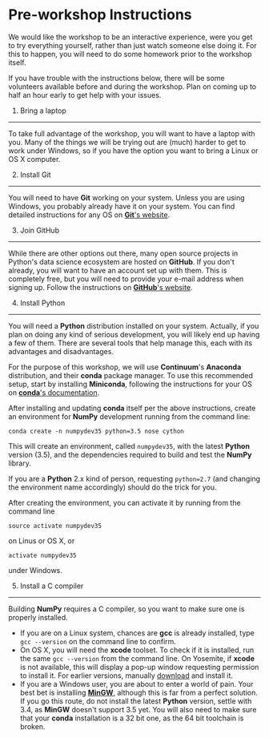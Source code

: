 Pre-workshop Instructions
=========================

We would like the workshop to be an interactive experience, were you get
to try everything yourself, rather than just watch someone else doing it.
For this to happen, you will need to do some homework prior to the
workshop itself.

If you have trouble with the instructions below, there will be some
volunteers available before and during the workshop.  Plan on coming up
to half an hour early to get help with your issues.


1. Bring a laptop
-----------------

To take full advantage of the workshop, you will want to have a laptop
with you.  Many of the things we will be trying out are (much) harder to
get to work under Windows, so if you have the option you want to bring
a Linux or OS X computer.


2. Install Git
--------------

You will need to have **Git** working on your system.  Unless you are
using Windows, you probably already have it on your system.  You can
find detailed instructions for any OS on
[**Git**'s website](https://git-scm.com/book/en/v2/Getting-Started-Installing-Git).


3. Join GitHub
--------------

While there are other options out there, many open source projects in
Python's data science ecosystem are hosted on **GitHub**.  If you don't
already, you will want to have an account set up with them.  This is
completely free, but you will need to provide your e-mail address when
signing up. Follow the instructions on
[**GitHub**'s website](https://github.com/join).


4. Install Python
-----------------

You will need a **Python** distribution installed on your system.
Actually, if you plan on doing any kind of serious development, you will
likely end up having a few of them.  There are several tools that help
manage this, each with its advantages and disadvantages.

For the purpose of this workshop, we will use **Continuum**'s
**Anaconda** distribution, and their **conda** package manager.  To use
this recommended setup, start by installing **Miniconda**, following the
instructions for your OS on
[**conda**'s documentation](http://conda.pydata.org/docs/install/quick.html).

After installing and updating **conda** itself per the above
instructions, create an environment for **NumPy** development running
from the command line:

```
conda create -n numpydev35 python=3.5 nose cython
```

This will create an environment, called `numpydev35`, with the latest
**Python** version (3.5), and the dependencies required to build and test
the **NumPy** library.

If you are a **Python** 2.x kind of person, requesting `python=2.7` (and
changing the environment name accordingly) should do the trick for you.

After creating the environment, you can activate it by running from the
command line

```
source activate numpydev35
```

on Linus or OS X, or

```
activate numpydev35
```

under Windows.


5. Install a C compiler
-----------------------

Building **NumPy** requires a C compiler, so you want to make sure one
is properly installed.

 * If you are on a Linux system, chances are **gcc** is already
   installed, type `gcc --version` on the command line to confirm.
 * On OS X, you will need the **xcode** toolset.  To check if it is
   installed, run the same `gcc --version` from the command line. On
   Yosemite, if **xcode** is not available, this will display a pop-up
   window requesting permission to install it.  For earlier versions,
   manually [download](https://developer.apple.com/xcode/download/) and
   install it.
 * If you are a Windows user, you are about to enter a world of pain.
   Your best bet is installing [**MinGW**](http://www.mingw.org/),
   although this is far from a perfect solution.  If you go this route,
   do not install the latest **Python** version, settle with 3.4, as
   **MinGW** doesn't support 3.5 yet.  You will also need to make sure
   that your **conda** installation is a 32 bit one, as the 64 bit
   toolchain is broken.
